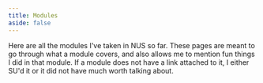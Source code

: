 ```yaml
---
title: Modules
aside: false
---
```

<script setup>
import { data as modrevs } from '/data/modrevs.data'
import formatDate from "/.vitepress/theme/utils/formatDate"
</script>

<div class="center-page">

Here are all the modules I've taken in NUS so far.
These pages are meant to go through what a module covers,
and also allows me to mention fun things I did in that module.
If a module does not have a link attached to it, I either SU'd it or it did not have much worth talking about.

<template v-for="key in Object.keys(modrevs)">
  <h2> {{ key }} (Total MCs: {{ modrevs[key].map(x => x.frontmatter.mcs).reduce((x,y) => x+y, 0) }}) </h2>
  <ul>
    <li v-for="post of modrevs[key]">
    <div class="list-item">
      <span v-if="post.frontmatter.dontLink">{{ post.frontmatter.title }} {{ post.frontmatter.subtitle }}</span>
      <a v-else :href="post.url">{{ post.frontmatter.title }} {{ post.frontmatter.subtitle }}</a> <br> {{ post.frontmatter.mcs }} MCs
    </div>
    </li>
  </ul>
</template>

</div>

<style scoped>
.list-item {
    display: flex;
    justify-content: space-between;
}
</style>

